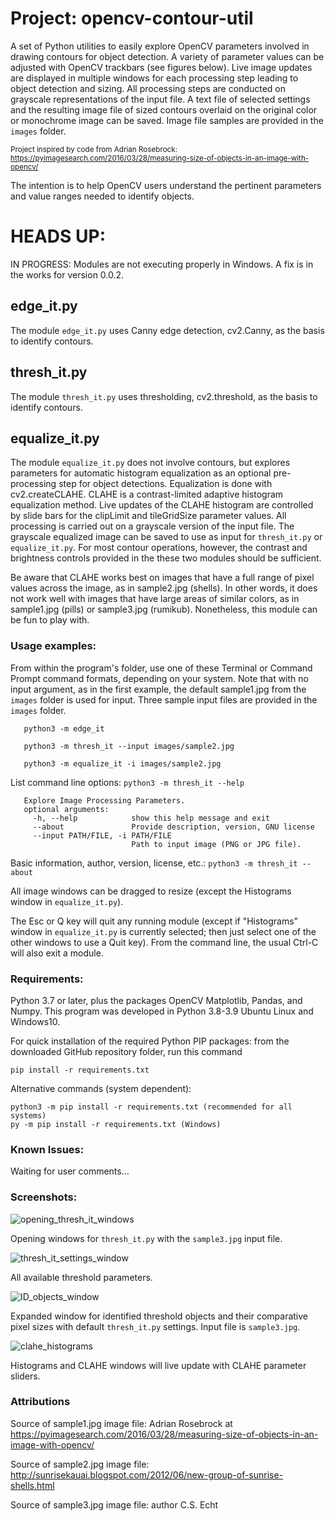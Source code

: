 # Project: opencv-contour-util
A set of Python utilities to easily explore OpenCV parameters involved in drawing contours for object detection. A variety of parameter values can be adjusted with OpenCV trackbars (see figures below). Live image updates are displayed in multiple windows for each processing step leading to object detection and sizing. All processing steps are conducted on grayscale representations of the input file. A text file of selected settings and the resulting image file of sized contours overlaid on the original color or monochrome image can be saved. Image file samples are provided in the `images` folder.

<sub>Project inspired by code from Adrian Rosebrock:
https://pyimagesearch.com/2016/03/28/measuring-size-of-objects-in-an-image-with-opencv/
</sub>

The intention is to help OpenCV users understand the pertinent parameters and value ranges needed to identify objects.

# HEADS UP:
IN PROGRESS: Modules are not executing properly in Windows. A fix is in the works for version 0.0.2.
## edge_it.py
The module `edge_it.py` uses Canny edge detection, cv2.Canny, as the basis to identify contours.
## thresh_it.py
The module `thresh_it.py` uses thresholding, cv2.threshold, as the basis to identify contours.
## equalize_it.py
The module `equalize_it.py` does not involve contours, but explores parameters for automatic histogram equalization as an optional pre-processing step for object detections. Equalization is done with cv2.createCLAHE. CLAHE is a contrast-limited adaptive histogram equalization method. Live updates of the CLAHE histogram are controlled by slide bars for the clipLimit and tileGridSize parameter values. All processing is carried out on a grayscale version of the input file. The grayscale equalized image can be saved to use as input for `thresh_it.py` or `equalize_it.py`. For most contour operations, however, the contrast and brightness controls provided in the these two modules should be sufficient.

Be aware that CLAHE works best on images that have a full range of pixel values across the image, as in sample2.jpg (shells). In other words, it does not work well with images that have large areas of similar colors, as in sample1.jpg (pills) or sample3.jpg (rumikub). Nonetheless, this module can be fun to play with.
### Usage examples:
From within the program's folder, use one of these Terminal or Command Prompt command formats, depending on your system. Note that with no input argument, as in the first example, the default sample1.jpg from the `images` folder is used for input. Three sample input files are provided in the `images` folder.

       python3 -m edge_it

       python3 -m thresh_it --input images/sample2.jpg

       python3 -m equalize_it -i images/sample2.jpg

List command line options: `python3 -m thresh_it --help`
       
       Explore Image Processing Parameters.
       optional arguments:
         -h, --help            show this help message and exit
         --about               Provide description, version, GNU license
         --input PATH/FILE, -i PATH/FILE
                               Path to input image (PNG or JPG file).

Basic information, author, version, license, etc.: `python3 -m thresh_it --about`

 All image windows can be dragged to resize (except the Histograms window in `equalize_it.py`).
 
The Esc or Q key will quit any running module (except if "Histograms" window in `equalize_it.py` is currently selected; then just select one of the other windows to use a Quit key). From the command line, the usual Ctrl-C will also exit a module.

### Requirements:
Python 3.7 or later, plus the packages OpenCV Matplotlib, Pandas, and Numpy.
This program was developed in Python 3.8-3.9 Ubuntu Linux and Windows10.

For quick installation of the required Python PIP packages:
from the downloaded GitHub repository folder, run this command

    pip install -r requirements.txt
Alternative commands (system dependent):

    python3 -m pip install -r requirements.txt (recommended for all systems)
    py -m pip install -r requirements.txt (Windows)

### Known Issues:
Waiting for user comments...

### Screenshots:
![opening_thresh_it_windows](images/thresh_it_screenshot.png)

Opening windows for `thresh_it.py` with the `sample3.jpg` input file.

![thresh_it_settings_window](images/settings_screenshot.png)

All available threshold parameters.

![ID_objects_window](images/objects_screenshot.png)

Expanded window for identified threshold objects and their comparative pixel sizes with default `thresh_it.py` settings. Input file is `sample3.jpg`.

![clahe_histograms](images/clahe_screenshot.png)

Histograms and CLAHE windows will live update with CLAHE parameter sliders.

### Attributions
Source of sample1.jpg image file:
Adrian Rosebrock at https://pyimagesearch.com/2016/03/28/measuring-size-of-objects-in-an-image-with-opencv/


Source of sample2.jpg image file:
http://sunrisekauai.blogspot.com/2012/06/new-group-of-sunrise-shells.html

Source of sample3.jpg image file:
author C.S. Echt
